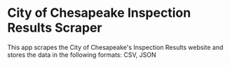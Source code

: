 City of Chesapeake Inspection Results Scraper
=============================================

This app scrapes the City of Chesapeake's Inspection Results website and stores
the data in the following formats: CSV, JSON
